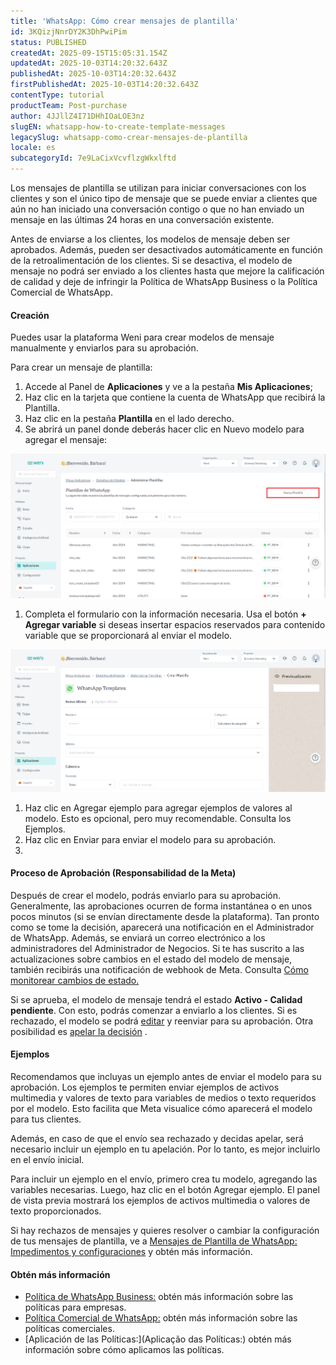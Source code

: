 ```yaml
---
title: 'WhatsApp: Cómo crear mensajes de plantilla'
id: 3KQizjNnrDY2K3DhPwiPim
status: PUBLISHED
createdAt: 2025-09-15T15:05:31.154Z
updatedAt: 2025-10-03T14:20:32.643Z
publishedAt: 2025-10-03T14:20:32.643Z
firstPublishedAt: 2025-10-03T14:20:32.643Z
contentType: tutorial
productTeam: Post-purchase
author: 4JJllZ4I71DHhIOaLOE3nz
slugEN: whatsapp-how-to-create-template-messages
legacySlug: whatsapp-como-crear-mensajes-de-plantilla
locale: es
subcategoryId: 7e9LaCixVcvflzgWkxlftd
---
```


Los mensajes de plantilla se utilizan para iniciar conversaciones con los clientes y son el único tipo de mensaje que se puede enviar a clientes que aún no han iniciado una conversación contigo o que no han enviado un mensaje en las últimas 24 horas en una conversación existente.

Antes de enviarse a los clientes, los modelos de mensaje deben ser aprobados. Además, pueden ser desactivados automáticamente en función de la retroalimentación de los clientes. Si se desactiva, el modelo de mensaje no podrá ser enviado a los clientes hasta que mejore la calificación de calidad y deje de infringir la Política de WhatsApp Business o la Política Comercial de WhatsApp.

#### **Creación**

Puedes usar la plataforma Weni para crear modelos de mensaje manualmente y enviarlos para su aprobación.

Para crear un mensaje de plantilla:

1. Accede al Panel de **Aplicaciones** y ve a la pestaña **Mis Aplicaciones**;
2. Haz clic en la tarjeta que contiene la cuenta de WhatsApp que recibirá la Plantilla.
3. Haz clic en la pestaña **Plantilla** en el lado derecho.
4. Se abrirá un panel donde deberás hacer clic en Nuevo modelo para agregar el mensaje:

![](https://raw.githubusercontent.com/vtexdocs/help-center-content/refs/heads/main/docs/es/tutorials/weni-by-vtex/integraciones/whatsapp-como-crear-mensajes-de-plantilla_1.png)

1. Completa el formulario con la información necesaria. Usa el botón **\+ Agregar variable** si deseas insertar espacios reservados para contenido variable que se proporcionará al enviar el modelo.

![](https://raw.githubusercontent.com/vtexdocs/help-center-content/refs/heads/main/docs/es/tutorials/weni-by-vtex/integraciones/whatsapp-como-crear-mensajes-de-plantilla_2.png)

1. Haz clic en Agregar ejemplo para agregar ejemplos de valores al modelo. Esto es opcional, pero muy recomendable. Consulta los Ejemplos.
2. Haz clic en Enviar para enviar el modelo para su aprobación.
3.

#### **Proceso de Aprobación (Responsabilidad de la Meta)**

Después de crear el modelo, podrás enviarlo para su aprobación. Generalmente, las aprobaciones ocurren de forma instantánea o en unos pocos minutos (si se envían directamente desde la plataforma). Tan pronto como se tome la decisión, aparecerá una notificación en el Administrador de WhatsApp. Además, se enviará un correo electrónico a los administradores del Administrador de Negocios. Si te has suscrito a las actualizaciones sobre cambios en el estado del modelo de mensaje, también recibirás una notificación de webhook de Meta. Consulta [Cómo monitorear cambios de estado.](https://developers.facebook.com/docs/whatsapp/message-templates/guidelines/?translation#monitoring-status-changes)

Si se aprueba, el modelo de mensaje tendrá el estado **Activo \- Calidad pendiente**. Con esto, podrás comenzar a enviarlo a los clientes. Si es rechazado, el modelo se podrá [editar](https://developers.facebook.com/docs/whatsapp/message-templates/guidelines/?translation#editing) y reenviar para su aprobación. Otra posibilidad es [apelar la decisión](https://developers.facebook.com/docs/whatsapp/message-templates/guidelines/?translation#editing) .

#### **Ejemplos**

Recomendamos que incluyas un ejemplo antes de enviar el modelo para su aprobación. Los ejemplos te permiten enviar ejemplos de activos multimedia y valores de texto para variables de medios o texto requeridos por el modelo. Esto facilita que Meta visualice cómo aparecerá el modelo para tus clientes.

Además, en caso de que el envío sea rechazado y decidas apelar, será necesario incluir un ejemplo en tu apelación. Por lo tanto, es mejor incluirlo en el envío inicial.

Para incluir un ejemplo en el envío, primero crea tu modelo, agregando las variables necesarias. Luego, haz clic en el botón Agregar ejemplo. El panel de vista previa mostrará los ejemplos de activos multimedia o valores de texto proporcionados.

Si hay rechazos de mensajes y quieres resolver o cambiar la configuración de tus mensajes de plantilla, ve a [Mensajes de Plantilla de WhatsApp: Impedimentos y configuraciones](/l/pt/m-dulo-integra-es/whatsapp-template-messages-impedimentos-e-configura-es) y obtén más información.

#### **Obtén más información**

- [Política de WhatsApp Business:](https://l.facebook.com/l.php?u=https%3A%2F%2Fwww.whatsapp.com%2Flegal%2Fbusiness-policy%2F%3Ffbclid%3DIwAR1jLRqG2MmfXVpoC8OxG2zTl5Ub96hEm-Kq7ucQ9K5dNB8GDFaAupD530Q&h=AT36YeReOstrqxnKTzgq1y-r_1Ob87yrZtjfdejYpzyb5x_-O76Lptsh-I9eddFQhs7ijenYsMuyS_j5f0REQZ8IdJoL5vKaphzynwgfAav-DtNlcnC-iWBZN3KyVY4gdLKezYRLheBfFcg_nzrPaA) obtén más información sobre las políticas para empresas.
- [Política Comercial de WhatsApp:](https://l.facebook.com/l.php?u=https%3A%2F%2Fwww.whatsapp.com%2Flegal%2Fcommerce-policy%2F%3Ffbclid%3DIwAR3hJYolZAcjC0qlRoD3yAnxxDqcFfZWC9ckfMsownlLmmTNMmCWUBRBEwQ&h=AT3ol3uyDf5Ojn8nJYc5KRBV8cDeo5UiTAfDQM1B_ZIamZ39CjEoG9RO6inUQKNKrCX7wbtZUJ7bJjmDA4KIBzJ6ZJ1E841-mDihwVik4agXMDieprqwFgWo8ebGSwPgj-g3htULojJjNADBqzQMlw) obtén más información sobre las políticas comerciales.
- [Aplicación de las Políticas:](Aplicação das Políticas:) obtén más información sobre cómo aplicamos las políticas.
